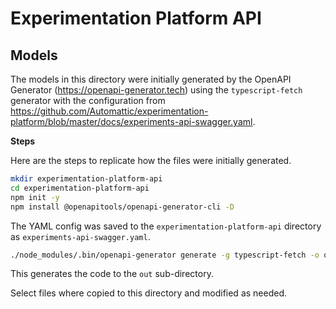 # Experimentation Platform API

## Models

The models in this directory were initially generated by the OpenAPI Generator (https://openapi-generator.tech) using the `typescript-fetch` generator with the configuration from https://github.com/Automattic/experimentation-platform/blob/master/docs/experiments-api-swagger.yaml.

**Steps**

Here are the steps to replicate how the files were initially generated.

```sh
mkdir experimentation-platform-api
cd experimentation-platform-api
npm init -y
npm install @openapitools/openapi-generator-cli -D
```

The YAML config was saved to the `experimentation-platform-api` directory as `experiments-api-swagger.yaml`.

```sh
./node_modules/.bin/openapi-generator generate -g typescript-fetch -o out -i experiments-api-swagger.yaml
```

This generates the code to the `out` sub-directory.

Select files where copied to this directory and modified as needed.
